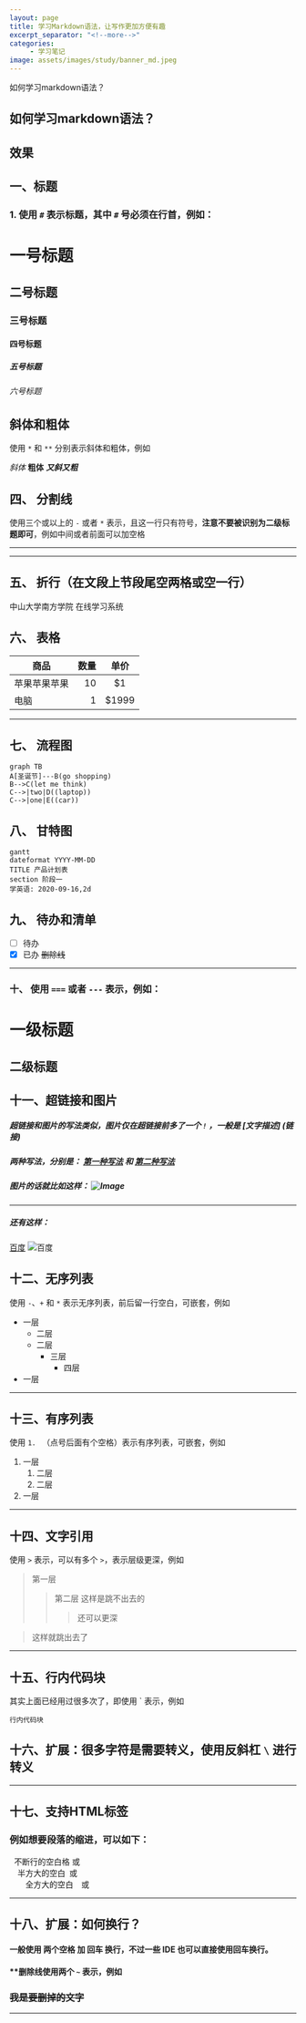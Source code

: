 ```yaml
---
layout: page
title: 学习Markdown语法，让写作更加方便有趣
excerpt_separator: "<!--more-->"
categories:
     - 学习笔记
image: assets/images/study/banner_md.jpeg
---
```

如何学习markdown语法？
<!--more-->

## 如何学习markdown语法？

## 效果

## 一、标题

### 1. 使用 `#` 表示标题，其中 `#` 号必须在行首，例如：  

# 一号标题
## 二号标题
### 三号标题
#### 四号标题
##### 五号标题
###### 六号标题

## 斜体和粗体

使用 `*` 和 `**` 分别表示斜体和粗体，例如  

*斜体* 
**粗体** 
***又斜又粗***


## 四、 分割线
使用三个或以上的 `-` 或者 `*`  表示，且这一行只有符号，**注意不要被识别为二级标题即可**，例如中间或者前面可以加空格

---
***
## 五、 折行（在文段上节段尾空两格或空一行）
中山大学南方学院 
在线学习系统
## 六、 表格

|商品|数量|单价|
|---|---:|:---:|
|苹果苹果苹果|10|\$1|
|电脑|1|\$1999|

- - -



## 七、 流程图
```
graph TB
A[圣诞节]---B(go shopping)
B-->C(let me think)
C-->|two|D((laptop))
C-->|one|E((car))
```
 ## 八、 甘特图
 ```
 gantt
 dateformat YYYY-MM-DD
 TITLE 产品计划表
 section 阶段一
 学英语: 2020-09-16,2d
 ```
 ## 九、 待办和清单
  - [ ] 待办
  - [x] 已办
~~删除线~~

- - -


### 十、 使用 `===` 或者 `---` 表示，例如：  

一级标题
===

二级标题
---


## 十一、超链接和图片

##### 超链接和图片的写法类似，图片仅在超链接前多了一个 `!` ，一般是 [文字描述] (链接)  
##### 两种写法，分别是： [第一种写法](https://www.baidu.com/) 和 [第二种写法][1]  
##### 图片的话就比如这样： ![Image][2]  

[1]: https://www.baidu.com/  
[2]: https://www.zybuluo.com/static/img/logo.png  

- - -
##### 还有这样：
[百度](www.baidu.com)
![百度](https://ss1.bdstatic.com/70cFuXSh_Q1YnxGkpoWK1HF6hhy/it/u=1862838176,560272635&fm=26&gp=0.jpg)


## 十二、无序列表

使用 `-`、`+` 和 `*` 表示无序列表，前后留一行空白，可嵌套，例如

+ 一层
    - 二层
    - 二层
        * 三层
            + 四层
+ 一层

- - -


## 十三、有序列表

使用 `1. ` （点号后面有个空格）表示有序列表，可嵌套，例如

1. 一层
    1. 二层
    2. 二层
2. 一层

- - -


## 十四、文字引用

使用 `>` 表示，可以有多个 `>`，表示层级更深，例如

> 第一层
>>第二层
>这样是跳不出去的
>>> 还可以更深

> 这样就跳出去了  

- - -


## 十五、行内代码块

其实上面已经用过很多次了，即使用 \` 表示，例如

`行内代码块`

## 十六、扩展：很多字符是需要转义，使用反斜杠 `\` 进行转义

- - -




## 十七、支持HTML标签

###  例如想要段落的缩进，可以如下：

&nbsp;&nbsp;不断行的空白格&nbsp;或&#160;  
&ensp;&ensp;半方大的空白&ensp;或&#8194;  
&emsp;&emsp;全方大的空白&emsp;或&#8195;  


- - -
## 十八、**扩展：如何换行？**
#### 一般使用 **两个空格** 加 **回车** 换行，不过一些 IDE 也可以直接使用回车换行。  

#### **删除线使用两个 `~` 表示，例如  

### ~~我是要删掉的文字~~

- - -


